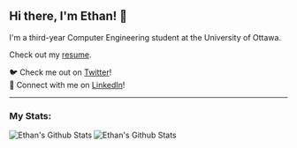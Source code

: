 ## Hi there, I'm Ethan! 👋

I'm a third-year Computer Engineering student at the University of Ottawa.

Check out my [resume].

🐦 Check me out on [Twitter]!\
💼 Connect with me on [LinkedIn]!

---

### My Stats:
<img align="left" alt="Ethan's Github Stats" src="https://github-readme-stats.vercel.app/api?username=officialexedo&show_icons=true&hide_border=true&theme=react&hide=contribs,issues" />

<img align="left" alt="Ethan's Github Stats" src="https://github-readme-stats.vercel.app/api/top-langs?username=officialexedo&layout=compact&show_icons=true&hide_border=true&theme=react" />


[resume]: https://drive.google.com/file/d/1wzYrHfCQgz2K-nxs7WvM7_KkYiKjkVfw/view?usp=sharing

[Twitter]: https://twitter.com/EthanPlant_/

[LinkedIn]: https://www.linkedin.com/in/ethan-plant/